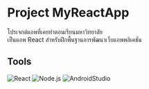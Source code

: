 # Project MyReactApp
โปรเจกต์แอพที่เคยทำตอนเรียนมหาวิทยาลัย  
เป็นแอพ React สำหรับฝึกพื้นฐานการพัฒนาเว็บแอพพลิเคชัน

## Tools
![React](https://img.shields.io/badge/React-18.0-blue)
![Node.js](https://img.shields.io/badge/Node.js-18-green)
![AndroidStudio](https://img.shields.io/badge/Android%20Studio-IDE-orange)
